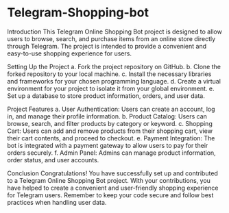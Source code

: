 # Telegram-Shopping-bot

Introduction
This Telegram Online Shopping Bot project is designed to allow users to browse, search, and purchase items from an online store directly through Telegram. The project is intended to provide a convenient and easy-to-use shopping experience for users.

Setting Up the Project
a. Fork the project repository on GitHub.
b. Clone the forked repository to your local machine.
c. Install the necessary libraries and frameworks for your chosen programming language.
d. Create a virtual environment for your project to isolate it from your global environment.
e. Set up a database to store product information, orders, and user data.


Project Features
a. User Authentication: Users can create an account, log in, and manage their profile information.
b. Product Catalog: Users can browse, search, and filter products by category or keyword.
c. Shopping Cart: Users can add and remove products from their shopping cart, view their cart contents, and proceed to checkout.
e. Payment Integration: The bot is integrated with a payment gateway to allow users to pay for their orders securely.
f. Admin Panel: Admins can manage product information, order status, and user accounts.

Conclusion
Congratulations! You have successfully set up and contributed to a Telegram Online Shopping Bot project. With your contributions, you have helped to create a convenient and user-friendly shopping experience for Telegram users. Remember to keep your code secure and follow best practices when handling user data.
